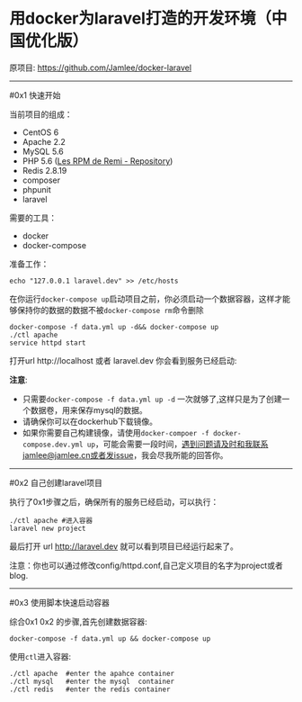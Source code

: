 # 用docker为laravel打造的开发环境（中国优化版）

原项目: https://github.com/Jamlee/docker-laravel

---

#0x1 快速开始

当前项目的组成：

- CentOS 6
- Apache 2.2
- MySQL 5.6
- PHP 5.6 ([Les RPM de Remi - Repository](http://rpms.famillecollet.com/))
- Redis 2.8.19
- composer
- phpunit
- laravel

需要的工具：

- docker
- docker-compose

准备工作：

    echo "127.0.0.1 laravel.dev" >> /etc/hosts

在你运行`docker-compose up`启动项目之前，你必须启动一个数据容器，这样才能够保持你的数据的数据不被`docker-compose rm`命令删除

    docker-compose -f data.yml up -d&& docker-compose up
    ./ctl apache
    service httpd start

打开url http://localhost 或者 laravel.dev 你会看到服务已经启动:



**注意**:

- 只需要`docker-compose -f data.yml up -d` 一次就够了,这样只是为了创建一个数据卷，用来保存mysql的数据。
- 请确保你可以在dockerhub下载镜像。
- 如果你需要自己构建镜像，请使用`docker-compoer -f docker-compose.dev.yml up`，可能会需要一段时间，遇到问题请及时和我联系jamlee@jamlee.cn或者发issue，我会尽我所能的回答你。   


---
  
#0x2 自己创建laravel项目

执行了0x1步骤之后，确保所有的服务已经启动，可以执行：
    
    ./ctl apache #进入容器
    laravel new project

最后打开 url http://laravel.dev 就可以看到项目已经运行起来了。

注意：你也可以通过修改config/httpd.conf,自己定义项目的名字为project或者blog.


---

#0x3 使用脚本快速启动容器

综合0x1 0x2 的步骤,首先创建数据容器:

    docker-compose -f data.yml up && docker-compose up

使用`ctl`进入容器:

    ./ctl apache  #enter the apahce container
    ./ctl mysql   #enter the mysql  container
    ./ctl redis   #enter the redis container


